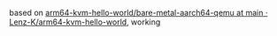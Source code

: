 based on [arm64-kvm-hello-world/bare-metal-aarch64-qemu at main · Lenz-K/arm64-kvm-hello-world](https://github.com/Lenz-K/arm64-kvm-hello-world/tree/main/bare-metal-aarch64-qemu), working
